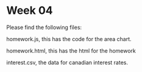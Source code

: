 # Week 04

Please find the following files: 

homework.js, this has the code for the area chart.

homework.html, this has the html for the homework

interest.csv, the data for canadian interest rates.